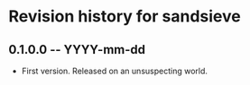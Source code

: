 # Revision history for sandsieve

## 0.1.0.0  -- YYYY-mm-dd

* First version. Released on an unsuspecting world.
